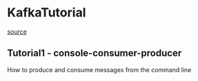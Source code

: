 # KafkaTutorial
[source](https://developer.confluent.io/tutorials)
## Tutorial1 - console-consumer-producer
How to produce and consume messages from the command line
